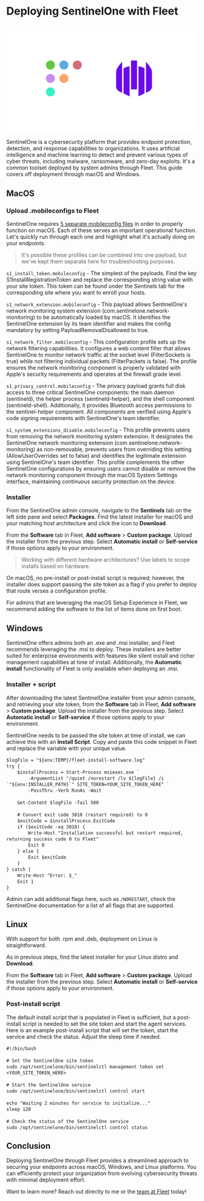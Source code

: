 # Deploying SentinelOne with Fleet

![Fleet and SentinelOne](../website/assets/images/articles/installing-sentinel-one-with-fleet-1600x900@2x.png)

SentinelOne is a cybersecurity platform that provides endpoint protection, detection, and response capabilities to organizations. It uses artificial intelligence and machine learning to detect and prevent various types of cyber threats, including malware, ransomware, and zero-day exploits. It's a common toolset deployed by system admins through Fleet. This guide covers off deployment through macOS and Windows.

## MacOS

### Upload .mobileconfigs to Fleet

SentinelOne requires [5 separate mobileconfig files](https://github.com/harrisonravazzolo/Bluth-Company-GitOps/tree/main/lib/macos/SentinelOne) in order to properly function on macOS. Each of these serves an important operational function. Let's quickly run through each one and highlight what it's actually doing on your endpoints.

> It's possible these profiles can be combined into one payload, but we've kept them separate here for troubleshooting purposes.

`s1_install_token.mobileconfig` - The simplest of the payloads. Find the key S1InstallRegistrationToken and replace the corresponding string value with your site token. This token can be found under the Sentinels tab for the corresponding site where you want to enroll your hosts.

`s1_network_extension.mobileconfig` - This payload allows SentinelOne's network monitoring system extension (com.sentinelone.network-monitoring) to be automatically loaded by macOS. It identifies the SentinelOne extension by its team identifier and makes the config mandatory by setting PayloadRemovalDisallowed to true.

`s1_network_filter.mobileconfig` - This configuration profile sets up the network filtering capabilities. It configures a web content filter that allows SentinelOne to monitor network traffic at the socket level (FilterSockets is true) while not filtering individual packets (FilterPackets is false). The profile ensures the network monitoring component is properly validated with Apple's security requirements and operates at the firewall grade level.

`s1_privacy_control.mobileconfig` - The privacy payload grants full disk access to three critical SentinelOne components: the main daemon (sentineld), the helper process (sentineld-helper), and the shell component (sentineld-shell). Additionally, it provides Bluetooth access permissions to the sentinel-helper component. All components are verified using Apple's code signing requirements with SentinelOne's team identifier.

`s1_system_extensions_disable.mobileconfig` - This profile prevents users from removing the network monitoring system extension. It designates the SentinelOne network monitoring extension (com.sentinelone.network-monitoring) as non-removable, prevents users from overriding this setting (AllowUserOverrides set to false) and identifies the legitimate extension using SentinelOne's team identifier. This profile complements the other SentinelOne configurations by ensuring users cannot disable or remove the network monitoring component through the macOS System Settings interface, maintaining continuous security protection on the device.

### Installer

From the SentinelOne admin console, navigate to the **Sentinels** tab on the left side pane and select **Packages**. Find the latest installer for macOS and your matching host architecture and click the icon to **Download**. 

From the **Software** tab in Fleet, **Add software** > **Custom package**. Upload the installer from the previous step. Select **Automatic install** or **Self-service** if those options apply to your environment. 

>Working with different hardware architectures? Use labels to scope installs based on hardware.
 
On macOS, no pre-install or post-install script is required; however, the installer does support passing the site token as a flag if you prefer to deploy that route verses a configuration profile.

For admins that are leveraging the macOS Setup Experience in Fleet, we recommend adding the software to the list of items done on first boot.

## Windows

SentinelOne offers admins both an .exe and .msi installer, and Fleet recommends leveraging the .msi to deploy. These installers are better suited for enterprise environments with features like silent install and richer management capabilities at time of install. Additionally, the **Automatic install** functionality of Fleet is only available when deploying an .msi.

### Installer + script

After downloading the latest SentinelOne installer from your admin console, and retrieving your site token, from the **Software** tab in Fleet, **Add software** > **Custom package**. Upload the installer from the previous step. Select **Automatic install** or **Self-service** if those options apply to your environment. 

SentinelOne needs to be passed the site token at time of install, we can achieve this with an **Install Script**. Copy and paste this code snippet in Fleet and replace the variable with your unique value.

```
$logFile = "${env:TEMP}/fleet-install-software.log"
try {
    $installProcess = Start-Process msiexec.exe `
        -ArgumentList "/quiet /norestart /lv ${logFile} /i `"${env:INSTALLER_PATH}`" SITE_TOKEN=YOUR_SITE_TOKEN_HERE" `
        -PassThru -Verb RunAs -Wait
    
    Get-Content $logFile -Tail 500
    
    # Convert exit code 3010 (restart required) to 0
    $exitCode = $installProcess.ExitCode
    if ($exitCode -eq 3010) {
        Write-Host "Installation successful but restart required, returning success code 0 to Fleet"
        Exit 0
    } else {
        Exit $exitCode
    }
} catch {
    Write-Host "Error: $_"
    Exit 1
}
```

Admin can add additional flags here, such as `/NORESTART`, check the SentinelOne documentation for a list of all flags that are supported.

## Linux

With support for both .rpm and .deb, deployment on Linux is straightforward. 

As in previous steps, find the latest installer for your Linux distro and **Download**.

From the **Software** tab in Fleet, **Add software** > **Custom package**. Upload the installer from the previous step. Select **Automatic install** or **Self-service** if those options apply to your environment.

### Post-install script

The default install script that is populated in Fleet is sufficient, but a post-install script is needed to set the site token and start the agent services. Here is an example post-install script that will set the token, start the service and check the status. Adjust the sleep time if needed.

```
#!/bin/bash

# Set the SentinelOne site token
sudo /opt/sentinelone/bin/sentinelctl management token set <YOUR_SITE_TOKEN_HERE>

# Start the SentinelOne service
sudo /opt/sentinelone/bin/sentinelctl control start

echo "Waiting 2 minutes for service to initialize..."
sleep 120

# Check the status of the SentinelOne service
sudo /opt/sentinelone/bin/sentinelctl control status
```

## Conclusion

Deploying SentinelOne through Fleet provides a streamlined approach to securing your endpoints across macOS, Windows, and Linux platforms. You can efficiently protect your organization from evolving cybersecurity threats with minimal deployment effort.

Want to learn more? Reach out directly to me or the [team at Fleet](https://fleetdm.com/contact) today!


<meta name="articleTitle" value="Deploying SentinelOne with Fleet">
<meta name="authorFullName" value="Harrison Ravazzolo">
<meta name="authorGitHubUsername" value="harrisonravazzolo">
<meta name="category" value="guides">
<meta name="publishedOn" value="2025-04-15">
<meta name="description" value="Deploying SentinelOne with Fleet">
<meta name="articleImageUrl" value="../website/assets/images/articles/installing-sentinel-one-with-fleet-1600x900@2x.png">
